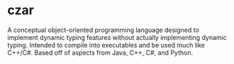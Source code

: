 # czar
A conceptual object-oriented programming language designed to implement dynamic typing features without actually implementing dynamic typing. Intended to compile into executables and be used much like C++/C#. Based off of aspects from Java, C++, C#, and Python.
